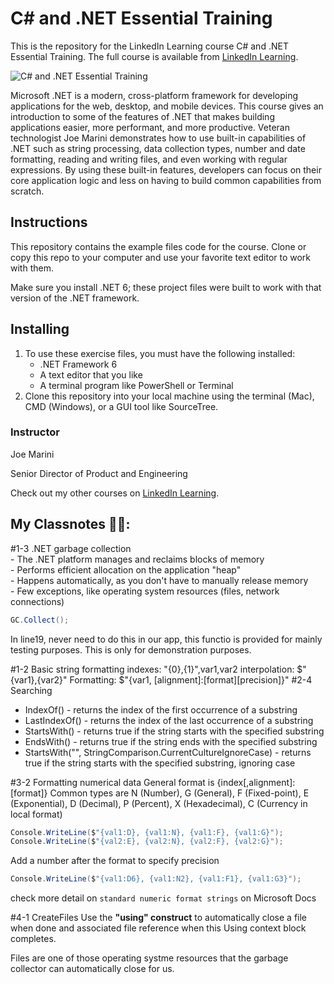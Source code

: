 # C# and .NET Essential Training

This is the repository for the LinkedIn Learning course C# and .NET Essential Training. The full course is available from [LinkedIn Learning][lil-course-url].

![C# and .NET Essential Training][lil-thumbnail-url]

Microsoft .NET is a modern, cross-platform framework for developing applications for the web, desktop, and mobile devices. This course gives an introduction to some of the features of .NET that makes building applications easier, more performant, and more productive. Veteran technologist Joe Marini demonstrates how to use built-in capabilities of .NET such as string processing, data collection types, number and date formatting, reading and writing files, and even working with regular expressions. By using these built-in features, developers can focus on their core application logic and less on having to build common capabilities from scratch.

## Instructions

This repository contains the example files code for the course. Clone or copy this repo to your computer and use your favorite text editor to work with them.

Make sure you install .NET 6; these project files were built to work with that version of the .NET framework.

## Installing

1. To use these exercise files, you must have the following installed:
   - .NET Framework 6
   - A text editor that you like
   - A terminal program like PowerShell or Terminal
2. Clone this repository into your local machine using the terminal (Mac), CMD (Windows), or a GUI tool like SourceTree.

### Instructor

Joe Marini

Senior Director of Product and Engineering

Check out my other courses on [LinkedIn Learning](https://www.linkedin.com/learning/instructors/joe-marini).

[lil-course-url]: https://www.linkedin.com/learning/c-sharp-and-dot-net-essential-training
[lil-thumbnail-url]: https://cdn.lynda.com/course/2453257/2453257-1649176347537-16x9.jpg

## My Classnotes 🙋‍♀️:

#1-3 .NET garbage collection <br> - The .NET platform manages and reclaims blocks of memory <br> - Performs efficient allocation on the application "heap" <br> - Happens automatically, as you don't have to manually release memory <br> - Few exceptions, like operating system resources (files, network connections)

```C#
GC.Collect();
```

In line19, never need to do this in our app, this functio is provided for mainly testing purposes. This is only for demonstration purposes.

#1-2 Basic string formatting
indexes: "{0},{1}",var1,var2
interpolation: $"{var1},{var2}"
Formatting: $"{var1, [alignment]:[format][precision]}"
#2-4 Searching

- IndexOf() - returns the index of the first occurrence of a substring
- LastIndexOf() - returns the index of the last occurrence of a substring
- StartsWith() - returns true if the string starts with the specified substring
- EndsWith() - returns true if the string ends with the specified substring
- StartsWith("", StringComparison.CurrentCultureIgnoreCase) - returns true if the string starts with the specified substring, ignoring case

#3-2 Formatting numerical data
General format is {index[,alignment]:[format]}
Common types are N (Number), G (General), F (Fixed-point),
E (Exponential), D (Decimal), P (Percent), X (Hexadecimal),
C (Currency in local format)

```C#
Console.WriteLine($"{val1:D}, {val1:N}, {val1:F}, {val1:G}");
Console.WriteLine($"{val2:E}, {val2:N}, {val2:F}, {val2:G}");
```

Add a number after the format to specify precision

```C#
Console.WriteLine($"{val1:D6}, {val1:N2}, {val1:F1}, {val1:G3}");
```

check more detail on `standard numeric format strings` on Microsoft Docs

#4-1 CreateFiles
Use the **"using" construct** to automatically close a file when done and associated file reference when this Using context block completes.

Files are one of those operating systme resources that the garbage collector can automatically close for us.
